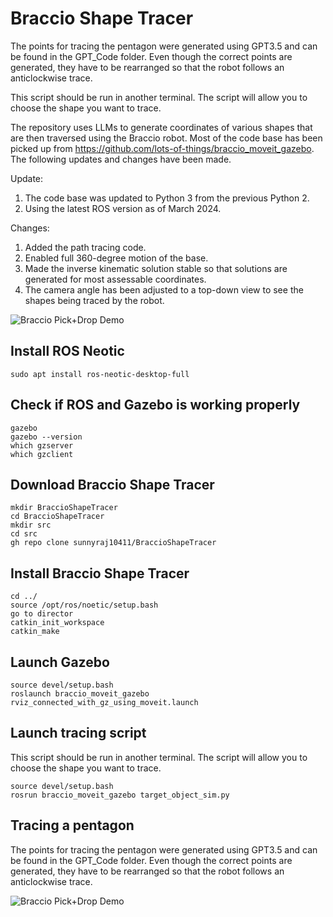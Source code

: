 # Braccio Shape Tracer

The points for tracing the pentagon were generated using GPT3.5 and can be found in the GPT_Code folder. Even though the correct points are generated, they have to be rearranged so that the robot follows an anticlockwise trace.

This script should be run in another terminal. The script will allow you to choose the shape you want to trace. 

The repository uses LLMs to generate coordinates of various shapes that are then traversed using the Braccio robot. Most of the code base has been picked up from https://github.com/lots-of-things/braccio_moveit_gazebo. The following updates and changes have been made. 

Update: 
1. The code base was updated to Python 3 from the previous Python 2. 
2. Using the latest ROS version as of March 2024.

Changes: 
1. Added the path tracing code. 
2. Enabled full 360-degree motion of the base. 
3. Made the inverse kinematic solution stable so that solutions are generated for most assessable coordinates. 
4. The camera angle has been adjusted to a top-down view to see the shapes being traced by the robot.   


![Braccio Pick+Drop Demo](doc/triangle1.gif)

## Install ROS Neotic
```
sudo apt install ros-neotic-desktop-full
```
## Check if ROS and Gazebo is working properly

```
gazebo
gazebo --version
which gzserver
which gzclient
```
## Download Braccio Shape Tracer
```
mkdir BraccioShapeTracer
cd BraccioShapeTracer
mkdir src
cd src
gh repo clone sunnyraj10411/BraccioShapeTracer
```

## Install Braccio Shape Tracer
```
cd ../
source /opt/ros/noetic/setup.bash
go to director 
catkin_init_workspace
catkin_make
```
## Launch Gazebo
```
source devel/setup.bash
roslaunch braccio_moveit_gazebo rviz_connected_with_gz_using_moveit.launch
```

## Launch tracing script
This script should be run in another terminal. The script will allow you to choose the shape you want to trace. 

```
source devel/setup.bash
rosrun braccio_moveit_gazebo target_object_sim.py
```

## Tracing a pentagon 
The points for tracing the pentagon were generated using GPT3.5 and can be found in the GPT_Code folder. Even though the correct points are generated, they have to be rearranged so that the robot follows an anticlockwise trace.

![Braccio Pick+Drop Demo](doc/pentagon.gif)

